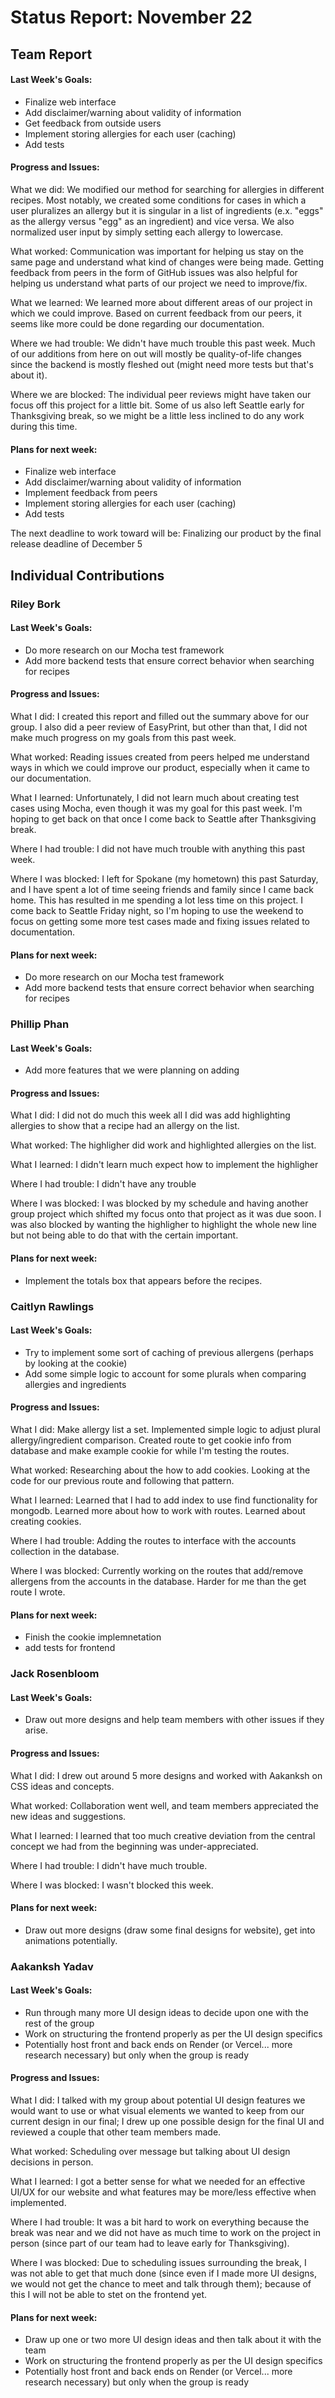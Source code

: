 # Status Report: November 22
## Team Report
#### Last Week's Goals:
- Finalize web interface
- Add disclaimer/warning about validity of information
- Get feedback from outside users
- Implement storing allergies for each user (caching)
- Add tests

#### Progress and Issues:
What we did: We modified our method for searching for allergies in different 
recipes. Most notably, we created some conditions for cases in which a user 
pluralizes an allergy but it is singular in a list of ingredients (e.x. "eggs" 
as the allergy versus "egg" as an ingredient) and vice versa. We also 
normalized user input by simply setting each allergy to lowercase. 

What worked: Communication was important for helping us stay on the same page 
and understand what kind of changes were being made. Getting feedback from 
peers in the form of GitHub issues was also helpful for helping us understand 
what parts of our project we need to improve/fix.

What we learned: We learned more about different areas of our project in 
which we could improve. Based on current feedback from our peers, it seems 
like more could be done regarding our documentation.

Where we had trouble: We didn't have much trouble this past week. Much of our 
additions from here on out will mostly be quality-of-life changes since the 
backend is mostly fleshed out (might need more tests but that's about it).

Where we are blocked: The individual peer reviews might have taken our focus 
off this project for a little bit. Some of us also left Seattle early for 
Thanksgiving break, so we might be a little less inclined to do any work during
this time.

#### Plans for next week:
- Finalize web interface
- Add disclaimer/warning about validity of information
- Implement feedback from peers
- Implement storing allergies for each user (caching)
- Add tests


The next deadline to work toward will be: Finalizing our product by the final 
release deadline of December 5

## Individual Contributions
### Riley Bork
#### Last Week's Goals:
- Do more research on our Mocha test framework
- Add more backend tests that ensure correct behavior when searching for 
recipes

#### Progress and Issues:
What I did: I created this report and filled out the summary above for our 
group. I also did a peer review of EasyPrint, but other than that, I did not 
make much progress on my goals from this past week.

What worked: Reading issues created from peers helped me understand ways in 
which we could improve our product, especially when it came to our documentation.

What I learned: Unfortunately, I did not learn much about creating test cases 
using Mocha, even though it was my goal for this past week. I'm hoping to get 
back on that once I come back to Seattle after Thanksgiving break.

Where I had trouble: I did not have much trouble with anything this past week.

Where I was blocked: I left for Spokane (my hometown) this past Saturday, and 
I have spent a lot of time seeing friends and family since I came back home. 
This has resulted in me spending a lot less time on this project. I come back 
to Seattle Friday night, so I'm hoping to use the weekend to focus on getting 
some more test cases made and fixing issues related to documentation. 

#### Plans for next week: 
- Do more research on our Mocha test framework
- Add more backend tests that ensure correct behavior when searching for 
recipes

### Phillip Phan
#### Last Week's Goals:
- Add more features that we were planning on adding

#### Progress and Issues:
What I did: I did not do much this week all I did was add highlighting allergies to show
that a recipe had an allergy on the list.

What worked: The highligher did work and highlighted allergies on the list.

What I learned: I didn't learn much expect how to implement the highligher

Where I had trouble: I didn't have any trouble

Where I was blocked: I was blocked by my schedule and having another group project which
shifted my focus onto that project as it was due soon. I was also blocked by wanting the highligher to highlight
the whole new line but not being able to do that with the certain important.

#### Plans for next week: 
- Implement the totals box that appears before the recipes.

### Caitlyn Rawlings
#### Last Week's Goals:
- Try to implement some sort of caching of previous allergens (perhaps by looking at the cookie)
- Add some simple logic to account for some plurals when comparing allergies and ingredients

#### Progress and Issues:
What I did: Make allergy list a set. Implemented simple logic to adjust plural allergy/ingredient 
            comparison. Created route to get cookie info from database and make example cookie for 
            while I'm testing the routes.

What worked: Researching about the how to add cookies. Looking at the code for our previous route
             and following that pattern.

What I learned: Learned that I had to add index to use find functionality for mongodb. Learned 
                more about how to work with routes. Learned about creating cookies.

Where I had trouble: Adding the routes to interface with the accounts collection in the database.

Where I was blocked: Currently working on the routes that add/remove allergens from the accounts in the 
                     database. Harder for me than the get route I wrote.

#### Plans for next week: 
- Finish the cookie implemnetation
- add tests for frontend


### Jack Rosenbloom
#### Last Week's Goals:
- Draw out more designs and help team members with other issues if they arise.

#### Progress and Issues:
What I did: I drew out around 5 more designs and worked with Aakanksh on CSS ideas and concepts.

What worked: Collaboration went well, and team members appreciated the new ideas and suggestions.

What I learned: I learned that too much creative deviation from the central concept we had from the beginning was under-appreciated.

Where I had trouble: I didn't have much trouble.

Where I was blocked: I wasn't blocked this week.

#### Plans for next week: 
- Draw out more designs (draw some final designs for website), get into animations potentially.

### Aakanksh Yadav
#### Last Week's Goals:
- Run through many more UI design ideas to decide upon one with the rest of the group
- Work on structuring the frontend properly as per the UI design specifics
- Potentially host front and back ends on Render (or Vercel... more research necessary) but only when the group is ready

#### Progress and Issues:
What I did: I talked with my group about potential UI design features we would want to use or what visual elements we wanted to keep from our current design in our final; I drew up one possible design for the final UI and reviewed a couple that other team members made.

What worked: Scheduling over message but talking about UI design decisions in person.

What I learned: I got a better sense for what we needed for an effective UI/UX for our website and what features may be more/less effective when implemented.

Where I had trouble: It was a bit hard to work on everything because the break was near and we did not have as much time to work on the project in person (since part of our team had to leave early for Thanksgiving).

Where I was blocked: Due to scheduling issues surrounding the break, I was not able to get that much done (since even if I made more UI designs, we would not get the chance to meet and talk through them); because of this I will not be able to stet on the frontend yet.

#### Plans for next week: 
- Draw up one or two more UI design ideas and then talk about it with the team
- Work on structuring the frontend properly as per the UI design specifics
- Potentially host front and back ends on Render (or Vercel... more research necessary) but only when the group is ready